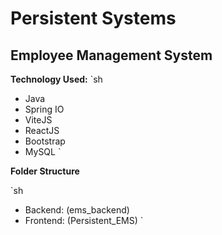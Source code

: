 # Persistent Systems

## Employee Management System

**Technology Used:**
`sh

- Java
- Spring IO
- ViteJS
- ReactJS
- Bootstrap
- MySQL
  `

**Folder Structure**

`sh

- Backend: (ems_backend)
- Frontend: (Persistent_EMS)
  `
